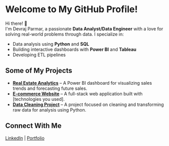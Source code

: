 # Welcome to My GitHub Profile!

Hi there! 👋  
I'm Devraj Parmar, a passionate **Data Analyst/Data Engineer** with a love for solving real-world problems through data. I specialize in:
- Data analysis using **Python** and **SQL**
- Building interactive dashboards with **Power BI** and **Tableau**
- Developing ETL pipelines
## Some of My Projects
- **[Real Estate Analytics](https://github.com/17devraj/Real-Estate-Analytics)** – A Power BI dashboard for visualizing sales trends and forecasting future sales.
- **[E-commerce Website](https://github.com/17devraj/E-commerce_website)** – A full-stack web application built with [technologies you used].
- **[Data Cleaning Project](link-to-repo)** – A project focused on cleaning and transforming raw data for analysis using Python.

## Connect With Me
[LinkedIn](https://www.linkedin.com/in/devraj-parmar/) | [Portfolio](https://17devraj.github.io/Portfolio_website/)
